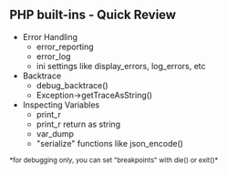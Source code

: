 ## PHP built-ins - Quick Review
* Error Handling
    * error_reporting
    * error_log
    * ini settings like display_errors, log_errors, etc
* Backtrace
    * debug_backtrace()
    * Exception->getTraceAsString()
* Inspecting Variables
    * print_r
    * print_r return as string
    * var_dump
    * "serialize" functions like json_encode()

<small>
*for debugging only, you can set "breakpoints" with die() or exit()*
</small>